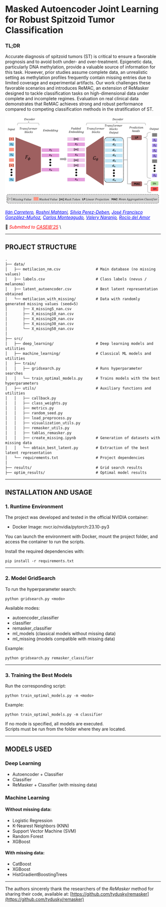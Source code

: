 # Masked Autoencoder Joint Learning for Robust Spitzoid Tumor Classification

### TL;DR
Accurate diagnosis of spitzoid tumors (ST) is critical to ensure a favorable prognosis and to avoid both under- and over-treatment. Epigenetic data, particularly DNA methylation, provide a valuable source of information for this task. However, prior studies assume complete data, an unrealistic setting as methylation profiles frequently contain missing entries due to limited coverage and experimental artifacts. Our work challenges these favorable scenarios and introduces ReMAC, an extension of ReMasker designed to tackle classification tasks on high-dimensional data under complete and incomplete regimes. Evaluation on real clinical data demonstrates that ReMAC achieves strong and robust performance compared to competing classification methods in the stratification of ST.

<p align="center">
  <img src="figures/main_figure.png" alt="Main figure" width="1000"/>
</p>

*<a href="https://scholar.google.com/citations?user=N8Y3mGAAAAAJ&hl=es" style="color:blue;">Ilán Carretero</a>, 
<a href="https://www.linkedin.com/in/roshni-mahtani-vashdev-165aa7225/?locale=en_US&trk=people-guest_people_search-card" style="color:blue;">Roshni Mahtani</a>, 
<a href="https://www.incliva.es/" style="color:blue;">Silvia Perez-Deben</a>, 
<a href="https://www.incliva.es/" style="color:blue;">José Francisco González-Muñoz</a>, 
<a href="https://www.incliva.es/" style="color:blue;">Carlos Monteagudo</a>, 
<a href="https://scholar.google.com/citations?user=jk4XsG0AAAAJ&hl=es" style="color:blue;">Valery Naranjo</a>, 
<a href="https://scholar.google.com/citations?user=CPCZPNkAAAAJ&hl=es" style="color:blue;">Rocío del Amor</a>*

📜 <span style="color:red"><em>Submitted to <a href="https://caseib.es/2025/" style="color:red;">CASEIB'25</a></em></span> \


---

## PROJECT STRUCTURE

```text
.
├── data/
│   ├── metilacion_nm.csv                # Main database (no missing values)
│   ├── labels.csv                       # Class labels (nevus / melanoma)
│   ├── latent_autoencoder.csv           # Best latent representation obtained
│   └── metilacion_with_missing/         # Data with randomly generated missing values (seed=5)
│       ├── X_missing5_nan.csv
│       ├── X_missing10_nan.csv
│       ├── X_missing20_nan.csv
│       ├── X_missing30_nan.csv
│       └── X_missing50_nan.csv
│
├── src/
│   ├── deep_learning/                   # Deep learning models and utilities
│   ├── machine_learning/                # Classical ML models and utilities
│   ├── train/
│   │   ├── gridsearch.py                # Runs hyperparameter searches
│   │   └── train_optimal_models.py      # Trains models with the best hyperparameters
│   ├── utils/                           # Auxiliary functions and utilities
│   │   ├── callback.py
│   │   ├── class_weights.py
│   │   ├── metrics.py
│   │   ├── random_seed.py
│   │   ├── load_preprocess.py
│   │   ├── visualization_utils.py
│   │   ├── remasker_utils.py
│   │   ├── tablas_remasker.py
│   │   ├── create_missing.ipynb         # Generation of datasets with missing data
│   │   └── obtain_best_latent.py        # Extraction of the best latent representation
│   └── requirements.txt                 # Project dependencies
│
├── results/                             # Grid search results
├── optim_results/                       # Optimal model results

```

---

## INSTALLATION AND USAGE

### 1. Runtime Environment

The project was developed and tested in the official NVIDIA container:

- Docker Image: nvcr.io/nvidia/pytorch:23.10-py3

You can launch the environment with Docker, mount the project folder, and access the container to run the scripts.

Install the required dependencies with:

    pip install -r requirements.txt

---

### 2. Model GridSearch

To run the hyperparameter search:

    python gridsearch.py <modo>

Available modes:
- autoencoder_classifier  
- classifier  
- remasker_classifier  
- ml_models (classical models without missing data)  
- ml_missing (models compatible with missing data)  

Example:

    python gridsearch.py remasker_classifier

---

### 3. Training the Best Models

Run the corresponding script:

    python train_optimal_models.py -m <modo>

Example:

    python train_optimal_models.py -m classifier

If no mode is specified, all models are executed.  
Scripts must be run from the folder where they are located.

---

## MODELS USED

### Deep Learning
- Autoencoder + Classifier  
- Classifier  
- ReMasker + Classifier (with missing data)  

### Machine Learning

#### Without missing data:
- Logistic Regression  
- K-Nearest Neighbors (KNN)  
- Support Vector Machine (SVM)  
- Random Forest  
- XGBoost  

#### With missing data:
- CatBoost  
- XGBoost  
- HistGradientBoostingTrees  

---

The authors sincerely thank the researchers of the *ReMasker* method for sharing their code, available at: [https://github.com/tydusky/remasker](https://github.com/tydusky/remasker)


